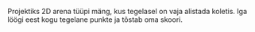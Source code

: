 Projektiks 2D arena tüüpi mäng, kus tegelasel on vaja alistada koletis. Iga löögi eest kogu tegelane punkte ja tõstab oma skoori.
